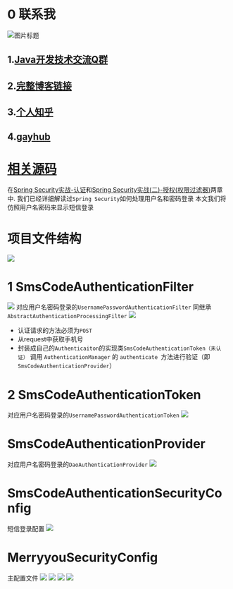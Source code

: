 # 0 联系我
![](http://upload-images.jianshu.io/upload_images/4685968-6a8b28d2fd95e8b7?imageMogr2/auto-orient/strip%7CimageView2/2/w/1240 "图片标题") 
## 1.[Java开发技术交流Q群](https://jq.qq.com/?_wv=1027&k=5UB4P1T)

## 2.[完整博客链接](https://blog.csdn.net/qq_33589510)

## 3.[个人知乎](http://www.zhihu.com/people/shi-shu-sheng-)

## 4.[gayhub](https://github.com/Wasabi1234)

# [相关源码](https://github.com/Wasabi1234/Security)

在[Spring Security实战-认证](https://www.jianshu.com/p/04d107db075d)和[Spring Security实战(二)-授权(权限过滤器)](https://www.jianshu.com/p/a3630169351e)两章中.
我们已经详细解读过`Spring Security`如何处理用户名和密码登录
本文我们将仿照用户名密码来显示短信登录

# 项目文件结构
![](https://upload-images.jianshu.io/upload_images/4685968-51654f238e928134.png?imageMogr2/auto-orient/strip%7CimageView2/2/w/1240)
# 1 SmsCodeAuthenticationFilter
![](https://upload-images.jianshu.io/upload_images/4685968-b03d6005d3f5bb06.png?imageMogr2/auto-orient/strip%7CimageView2/2/w/1240)
对应用户名密码登录的`UsernamePasswordAuthenticationFilter` 
同继承`AbstractAuthenticationProcessingFilter`
![](https://upload-images.jianshu.io/upload_images/4685968-143830f6061389a7.png?imageMogr2/auto-orient/strip%7CimageView2/2/w/1240)
- 认证请求的方法必须为`POST`
- 从request中获取手机号
- 封装成自己的`Authenticaiton`的实现类`SmsCodeAuthenticationToken（未认证）`
调用 `AuthenticationManager` 的 `authenticate `方法进行验证（即`SmsCodeAuthenticationProvider`）
# 2 SmsCodeAuthenticationToken
对应用户名密码登录的`UsernamePasswordAuthenticationToken`
![](https://upload-images.jianshu.io/upload_images/4685968-433753dbb1fb4eb8.png?imageMogr2/auto-orient/strip%7CimageView2/2/w/1240)
# SmsCodeAuthenticationProvider
对应用户名密码登录的`DaoAuthenticationProvider`
![](https://upload-images.jianshu.io/upload_images/4685968-872c54cb7d6679a7.png?imageMogr2/auto-orient/strip%7CimageView2/2/w/1240)
# SmsCodeAuthenticationSecurityConfig
短信登录配置
![](https://upload-images.jianshu.io/upload_images/4685968-ce892d46796646a5.png?imageMogr2/auto-orient/strip%7CimageView2/2/w/1240)
# MerryyouSecurityConfig 
主配置文件
![](https://upload-images.jianshu.io/upload_images/4685968-43efae8b03ddac4c.png?imageMogr2/auto-orient/strip%7CimageView2/2/w/1240)
![](https://upload-images.jianshu.io/upload_images/4685968-d66f907a00af1daa.png?imageMogr2/auto-orient/strip%7CimageView2/2/w/1240)
![](https://upload-images.jianshu.io/upload_images/4685968-68c90ecacaf6e6f7.png?imageMogr2/auto-orient/strip%7CimageView2/2/w/1240)
![](https://upload-images.jianshu.io/upload_images/4685968-db8b288771e0db52.png?imageMogr2/auto-orient/strip%7CimageView2/2/w/1240)
